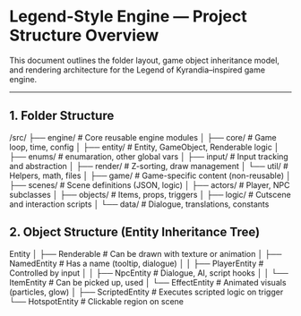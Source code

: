 # Legend-Style Engine — Project Structure Overview

This document outlines the folder layout, game object inheritance model, and rendering architecture for the Legend of Kyrandia–inspired game engine.

---

## 1. Folder Structure

/src/
├── engine/ # Core reusable engine modules
│ ├── core/ # Game loop, time, config
│ ├── entity/ # Entity, GameObject, Renderable logic
│ ├── enums/ # enumaration, other global vars
│ ├── input/ # Input tracking and abstraction
│ ├── render/ # Z-sorting, draw management
│ └── util/ # Helpers, math, files
│
├── game/ # Game-specific content (non-reusable)
│ ├── scenes/ # Scene definitions (JSON, logic)
│ ├── actors/ # Player, NPC subclasses
│ ├── objects/ # Items, props, triggers
│ ├── logic/ # Cutscene and interaction scripts
│ └── data/ # Dialogue, translations, constants

## 2. Object Structure (Entity Inheritance Tree)

Entity
│
├── Renderable             # Can be drawn with texture or animation
│   ├── NamedEntity        # Has a name (tooltip, dialogue)
│   │   ├── PlayerEntity   # Controlled by input
│   │   ├── NpcEntity      # Dialogue, AI, script hooks
│   │   └── ItemEntity     # Can be picked up, used
│   └── EffectEntity       # Animated visuals (particles, glow)
│
├── ScriptedEntity         # Executes scripted logic on trigger
└── HotspotEntity          # Clickable region on scene